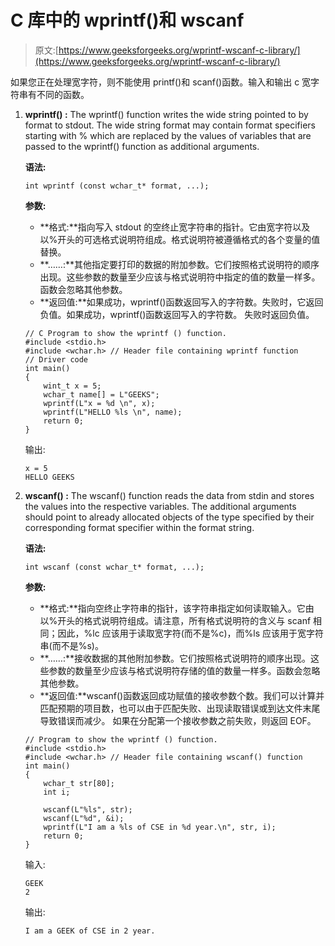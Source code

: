 # C 库中的 wprintf()和 wscanf

> 原文:[https://www.geeksforgeeks.org/wprintf-wscanf-c-library/](https://www.geeksforgeeks.org/wprintf-wscanf-c-library/)

如果您正在处理宽字符，则不能使用 printf()和 scanf()函数。输入和输出 c 宽字符串有不同的函数。

1.  **wprintf() :** The wprintf() function writes the wide string pointed to by format to stdout. The wide string format may contain format specifiers starting with % which are replaced by the values of variables that are passed to the wprintf() function as additional arguments.

    **语法:**

    ```
    int wprintf (const wchar_t* format, ...);
    ```

    **参数:**

    *   **格式:**指向写入 stdout 的空终止宽字符串的指针。它由宽字符以及以%开头的可选格式说明符组成。格式说明符被遵循格式的各个变量的值替换。
    *   **……:**其他指定要打印的数据的附加参数。它们按照格式说明符的顺序出现。这些参数的数量至少应该与格式说明符中指定的值的数量一样多。函数会忽略其他参数。
    *   **返回值:**如果成功，wprintf()函数返回写入的字符数。失败时，它返回负值。如果成功，wprintf()函数返回写入的字符数。
        失败时返回负值。

    ```
    // C Program to show the wprintf () function.
    #include <stdio.h>
    #include <wchar.h> // Header file containing wprintf function
    // Driver code
    int main()
    {
        wint_t x = 5;
        wchar_t name[] = L"GEEKS";
        wprintf(L"x = %d \n", x);
        wprintf(L"HELLO %ls \n", name);
        return 0;
    }
    ```

    输出:

    ```
    x = 5 
    HELLO GEEKS

    ```

2.  **wscanf() :** The wscanf() function reads the data from stdin and stores the values into the respective variables. The additional arguments should point to already allocated objects of the type specified by their corresponding format specifier within the format string.

    **语法:**

    ```
    int wscanf (const wchar_t* format, ...);
    ```

    **参数:**

    *   **格式:**指向空终止字符串的指针，该字符串指定如何读取输入。它由以%开头的格式说明符组成。请注意，所有格式说明符的含义与 scanf 相同；因此，%lc 应该用于读取宽字符(而不是%c)，而%ls 应该用于宽字符串(而不是%s)。
    *   **……:**接收数据的其他附加参数。它们按照格式说明符的顺序出现。这些参数的数量至少应该与格式说明符存储的值的数量一样多。函数会忽略其他参数。
    *   **返回值:**wscanf()函数返回成功赋值的接收参数个数。我们可以计算并匹配预期的项目数，也可以由于匹配失败、出现读取错误或到达文件末尾导致错误而减少。
        如果在分配第一个接收参数之前失败，则返回 EOF。

    ```
    // Program to show the wprintf () function.
    #include <stdio.h>
    #include <wchar.h> // Header file containing wscanf() function
    int main()
    {
        wchar_t str[80];
        int i;

        wscanf(L"%ls", str);
        wscanf(L"%d", &i);
        wprintf(L"I am a %ls of CSE in %d year.\n", str, i);
        return 0;
    }
    ```

    输入:

    ```
    GEEK
    2

    ```

    输出:

    ```
    I am a GEEK of CSE in 2 year.

    ```